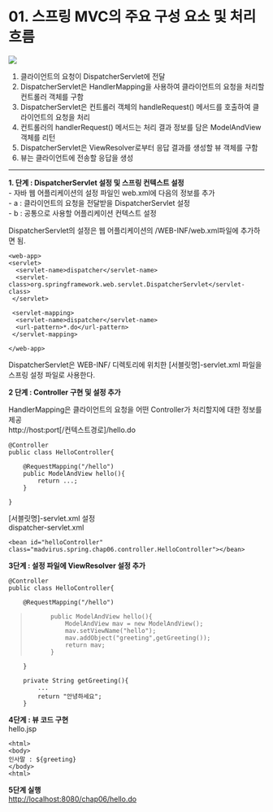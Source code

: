 # 01. 스프링 MVC의 주요 구성 요소 및 처리 흐름 #


![](http://cfile10.uf.tistory.com/image/18768635509CA9292C9D98)
 
1. 클라이언트의 요청이 DispatcherServlet에 전달
2. DispatcherServlet은 HandlerMapping을 사용하여 클라이언트의 요청을 처리할 컨트롤러 객체를 구함
3. DispatcherServlet은 컨트롤러 객체의 handleRequest() 메서드를 호출하여 클라이언트의 요청을 처리
4. 컨트롤러의 handlerRequest() 메서드는 처리 결과 정보를 담은 ModelAndView 객체를 리턴
5. DispatcherServlet은 ViewResolver로부터 응답 결과를 생성할 뷰 객체를 구함
6. 뷰는 클라이언트에 전송할 응답을 생성

----------

**1. 단계 : DispatcherServlet 설정 및 스프링 컨텍스트 설정**<br>
	-   자바 웹 어플리케이션의 설정 파일인 web.xml에 다음의 정보를 추가<br>
		-   a : 클라이언트의 요청을 전달받을 DispatcherServlet 설정<br>
		-   b : 공통으로 사용할 어플리케이션 컨텍스트 설정<br>

DispatcherServlet의 설정은 웹 어플리케이션의 /WEB-INF/web.xml파일에 추가하면 됨.

    <web-app>
    <servlet>
      <servlet-name>dispatcher</servlet-name>
      <servlet-class>org.springframework.web.servlet.DispatcherServlet</servlet-class>
     </servlet>
     
     <servlet-mapping>
      <servlet-name>dispatcher</servlet-name>
      <url-pattern>*.do</url-pattern>
     </servlet-mapping>
     
    </web-app>
    

DispatcherServlet은 WEB-INF/ 디렉토리에 위치한 [서블릿명]-servlet.xml 파일을 스프링 설정 파일로 사용한다.

**2 단계 : Controller 구현 및 설정 추가**

HandlerMapping은 클라이언트의 요청을 어떤 Controller가 처리할지에 대한 정보를 제공<br>
http://host:port[/컨텍스트경로]/hello.do


	@Controller
	public class HelloController{
		
		@RequestMapping("/hello")
		public ModelAndView hello(){
			return ...;
		}

	}
	
[서블릿명]-servlet.xml 설정<br>
dispatcher-servlet.xml

    <bean id="helloController" class="madvirus.spring.chap06.controller.HelloController"></bean>

**3단계 : 설정 파일에 ViewResolver 설정 추가**

	@Controller
	public class HelloController{ 
		
		@RequestMapping("/hello")
> 			public ModelAndView hello(){
> 				ModelAndView mav = new ModelAndView();
> 				mav.setViewName("hello");
> 				mav.addObject("greeting",getGreeting());
> 				return mav;
> 			}
		}
		
		private String getGreeting(){
			...
			return "안녕하세요";
		}

**4단계 : 뷰 코드 구현**<br>
hello.jsp 

	<html>
    <body>
    인사말 : ${greeting}
    </body>
	<html>

**5단계 실행**<br>
[http://localhost:8080/chap06/hello.do](http://localhost:8080/chap06/hello.do)